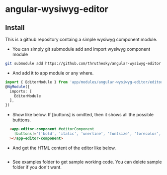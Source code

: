 # angular-wysiwyg-editor

## Install

This is a github repository containg a simple wysiwyg component module.

* You can simply git submodule add and import wysiwyg component module

```` sh
git submodule add https://github.com/thruthesky/angular-wysiwyg-editor src/app/modules/angular-wysiwyg-editor
````

* And add it to app module or any where.

```` typescript
import { EditorModule } from 'app/modules/angular-wysiwyg-editor/editor.module';
@NgModule({
  imports: [
    EditorModule
  ],
})
````

* Show like below.
  If [buttons] is omitted, then it shows all the possible butttons.

```` html
  <app-editor-component #editorComponent
    [buttons]="['bold', 'italic', 'unerline', 'fontsize', 'forecolor', 'backcolor', 'highlight', 'link', 'unink', 'table', 'formatblock', 'insertline', 'insertimage', 'orderedlist', 'unorderedlist', 'left', 'center', 'removeformat', 'strike', 'big', 'normal']"
  ></app-editor-component>
````

* And get the HTML content of the editor like below.

````
````


* See examples folder to get sample working code.
    You can delete sample folder if you don't want.